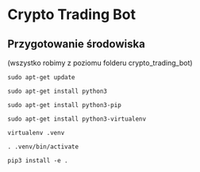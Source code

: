 # Crypto Trading Bot

## Przygotowanie środowiska
(wszystko robimy z poziomu folderu crypto_trading_bot)

`sudo apt-get update`

`sudo apt-get install python3`

`sudo apt-get install python3-pip`

`sudo apt-get install python3-virtualenv`

`virtualenv .venv`

`. .venv/bin/activate`

`pip3 install -e .`

